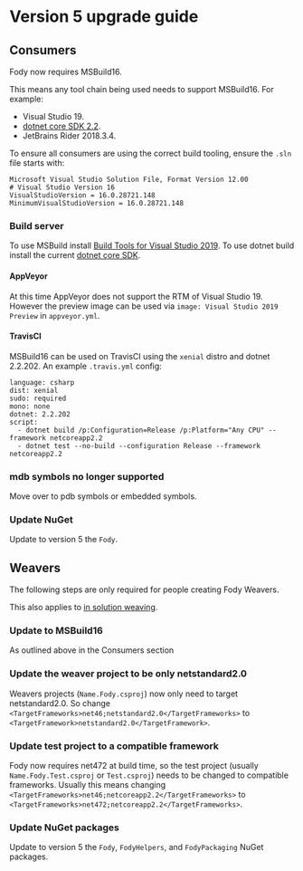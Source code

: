 # Version 5 upgrade guide


## Consumers

Fody now requires MSBuild16.

This means any tool chain being used needs to support MSBuild16. For example:

 * Visual Studio 19.
 * [dotnet core SDK 2.2](https://dotnet.microsoft.com/download/dotnet-core/2.2).
 * JetBrains Rider 2018.3.4.

To ensure all consumers are using the correct build tooling, ensure the `.sln` file starts with:

```
Microsoft Visual Studio Solution File, Format Version 12.00
# Visual Studio Version 16
VisualStudioVersion = 16.0.28721.148
MinimumVisualStudioVersion = 16.0.28721.148
```


### Build server

To use MSBuild install [Build Tools for Visual Studio 2019](https://visualstudio.microsoft.com/downloads/#vstool-2019). To use dotnet build install the current [dotnet core SDK](https://dotnet.microsoft.com/download/dotnet-core/2.2).


#### AppVeyor

At this time AppVeyor does not support the RTM of Visual Studio 19. However the preview image can be used via `image: Visual Studio 2019 Preview` in `appveyor.yml`.


#### TravisCI

MSBuild16 can be used on TravisCI using the `xenial` distro and dotnet 2.2.202. An example `.travis.yml` config:

```
language: csharp
dist: xenial
sudo: required
mono: none
dotnet: 2.2.202
script:
  - dotnet build /p:Configuration=Release /p:Platform="Any CPU" --framework netcoreapp2.2
  - dotnet test --no-build --configuration Release --framework netcoreapp2.2
```


### mdb symbols no longer supported

Move over to pdb symbols or embedded symbols.



### Update NuGet

Update to version 5 the `Fody`.


## Weavers

The following steps are only required for people creating Fody Weavers.

This also applies to [in solution weaving](in-solution-weaving.md).


### Update to MSBuild16

As outlined above in the Consumers section


### Update the weaver project to be only netstandard2.0

Weavers projects (`Name.Fody.csproj`) now only need to target netstandard2.0. So change `<TargetFrameworks>net46;netstandard2.0</TargetFrameworks>` to `<TargetFramework>netstandard2.0</TargetFramework>`.


### Update test project to a compatible framework

Fody now requires net472 at build time, so the test project (usually `Name.Fody.Test.csproj` or `Test.csproj`) needs to be changed to compatible frameworks. Usually this means changing `<TargetFrameworks>net46;netcoreapp2.2</TargetFrameworks>` to `<TargetFrameworks>net472;netcoreapp2.2</TargetFrameworks>`.




### Update NuGet packages

Update to version 5 the `Fody`, `FodyHelpers`, and `FodyPackaging` NuGet packages.